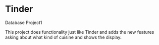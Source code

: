 # Tinder
Database Project1

This project does functionality just like Tinder and adds the new features asking about what kind of cuisine and shows the display.
